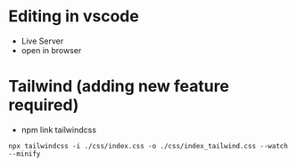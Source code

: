 # Editing in vscode
- Live Server
- open in browser

# Tailwind (adding new feature required)
- npm link tailwindcss
```
npx tailwindcss -i ./css/index.css -o ./css/index_tailwind.css --watch --minify
```